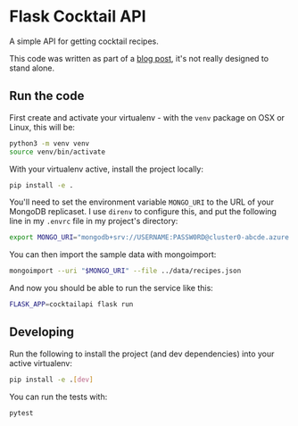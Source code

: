 # Flask Cocktail API

A simple API for getting cocktail recipes.

This code was written as part of a [blog post](https://developer.mongodb.com/),
it's not really designed to stand alone.

## Run the code

First create and activate your virtualenv - with the `venv` package on OSX or Linux, this will be:

```bash
python3 -m venv venv
source venv/bin/activate
```

With your virtualenv active, install the project locally:

```bash
pip install -e .
```

You'll need to set the environment variable `MONGO_URI` to the URL of your MongoDB replicaset.
I use `direnv` to configure this, and put the following line in my `.envrc` file in my project's directory:

```bash
export MONGO_URI="mongodb+srv://USERNAME:PASSW0RD@cluster0-abcde.azure.mongodb.net/cocktails?retryWrites=true&w=majority"
```

You can then import the sample data with mongoimport:

```bash
mongoimport --uri "$MONGO_URI" --file ../data/recipes.json
```

And now you should be able to run the service like this:

```bash
FLASK_APP=cocktailapi flask run
```

## Developing

Run the following to install the project (and dev dependencies) into your active virtualenv:

```bash
pip install -e .[dev]
```

You can run the tests with:

```bash
pytest
```

